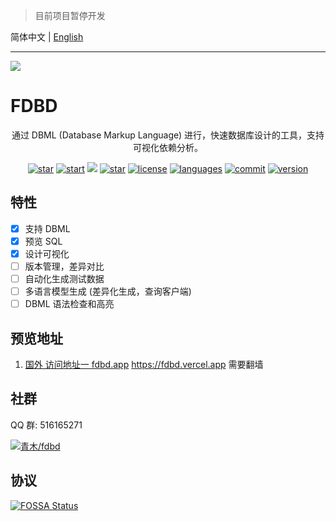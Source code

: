 > 目前项目暂停开发

简体中文 | [English](/README-en.md)

---

[![](https://cloudbase.net/deploy.svg)](https://console.cloud.tencent.com/webify/new?tpl=https%3A%2F%2Fgithub.com%2FStringKe%2Ffdbd&reponame=fdbd)

# FDBD

<p align="center">通过 DBML (Database Markup Language) 进行，快速数据库设计的工具，支持可视化依赖分析。</p> 
<p align="center">
    <a href="https://gitee.com/qingmus/fdbd/stargazers"><img src="https://gitee.com/qingmus/fdbd/badge/star.svg" alt="star"/></a>
    <a href="https://github.com/StringKe/fdbd/stargazers"><img src="https://img.shields.io/github/stars/StringKe/fdbd?logo=github" alt="start"/></a>
    <a href="https://app.fossa.com/projects/git%2Bgithub.com%2FStringKe%2Ffdbd?ref=badge_shield" alt="FOSSA Status"><img src="https://app.fossa.com/api/projects/git%2Bgithub.com%2FStringKe%2Ffdbd.svg?type=shield"/></a>
    <a href="https://fdbd.vercel.app/"><img src="https://vercelbadge.vercel.app/api/stringke/fdbd" alt="star"/></a>
    <a href="https://github.com/StringKe/fdbd"><img src="https://img.shields.io/github/license/stringke/fdbd" alt="license"/></a>
    <a href="https://github.com/StringKe/fdbd"><img src="https://img.shields.io/github/languages/top/stringke/fdbd" alt="languages"/></a>
    <a href="https://github.com/StringKe/fdbd"><img src="https://img.shields.io/github/commit-activity/m/stringke/fdbd" alt="commit"></a>
    <a href="https://github.com/StringKe/fdbd"><img src="https://img.shields.io/github/package-json/v/stringke/fdbd" alt="version"></a>
</p>

## 特性

-   [x] 支持 DBML
-   [x] 预览 SQL
-   [x] 设计可视化
-   [ ] 版本管理，差异对比
-   [ ] 自动化生成测试数据
-   [ ] 多语言模型生成 (差异化生成，查询客户端)
-   [ ] DBML 语法检查和高亮

## 预览地址

1. [国外 访问地址一 fdbd.app](https://fdbd.vercel.app) https://fdbd.vercel.app 需要翻墙

## 社群

QQ 群: 516165271

[![青木/fdbd](https://gitee.com/qingmus/fdbd/widgets/widget_card.svg?colors=4183c4,ffffff,ffffff,e3e9ed,666666,9b9b9b)](https://gitee.com/qingmus/fdbd)

## 协议

[![FOSSA Status](https://app.fossa.com/api/projects/git%2Bgithub.com%2FStringKe%2Ffdbd.svg?type=large)](https://app.fossa.com/projects/git%2Bgithub.com%2FStringKe%2Ffdbd?ref=badge_large)
